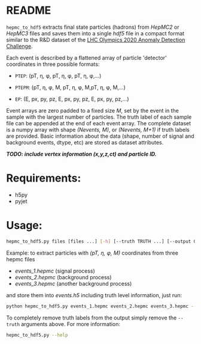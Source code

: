 # README
```hepmc_to_hdf5``` extracts final state particles (hadrons) from *HepMC2* or *HepMC3* files and saves them into a single *hdf5* file in a compact format similar to the R&D dataset of the [LHC Olympics 2020 Anomaly Detection Challenge](https://lhco2020.github.io/homepage/). 

Each event is described by a flattened array of particle 'detector' coordinates in three possible formats:  

 - ```PTEP```:  (pT, η, φ, pT, η, φ, pT, η, φ,...) 
  
 - ```PTEPM```: (pT, η, φ, M, pT, η, φ, M,pT, η, φ, M,...)
  
 - ```EP```:    (E, px, py, pz, E, px, py, pz, E, px, py, pz,...)
 
Event arrays are zero padded to a fixed size *M*, set by the event in the sample with the largest number of particles. The truth label of each sample file can be appended at the end of each event array. The complete dataset is a numpy array with shape *(Nevents, M)*, or *(Nevents, M+1)* if truth labels are  provided. Basic information about the data (shape, number of signal and background events, dtype, etc) are stored as dataset attributes. 

***TODO: include vertex information (x,y,z,ct) and particle ID.*** 

# Requirements: 
- h5py
- pyjet

# Usage:
```bash
hepmc_to_hdf5.py files [files ...] [-h] [--truth TRUTH ...] [--output OUTPUT] [--dtype DTYPE]
```
Example: to extract particles with *(pT, η, φ, M)* coordinates from three hepmc files
- *events_1.hepmc* (signal process)
- *events_2.hepmc* (background process)
- *events_3.hepmc* (another background process) 

and store them into *events.h5* including truth level information, just run:
```bash
python hepmc_to_hdf5.py events_1.hepmc events_2.hepmc events_3.hepmc --truth 1 0 0 --output events.h5 --dtype PTEPM
```
To completely remove truth labels from the output simply remove the ```--truth``` arguments above. 
For more information: 
```bash
hepmc_to_hdf5.py --help
```
